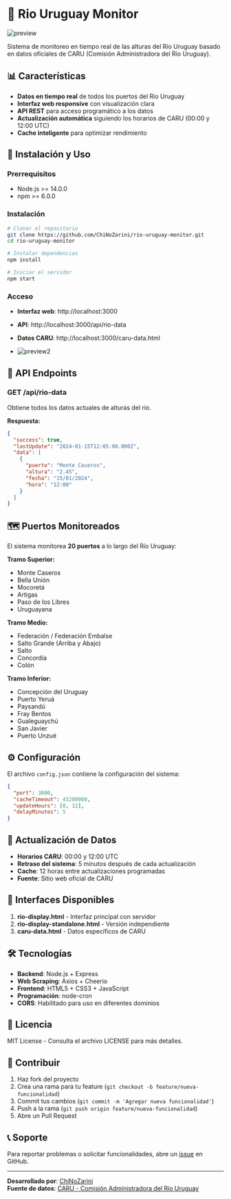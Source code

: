 # 🌊 Rio Uruguay Monitor

![preview](https://github.com/user-attachments/assets/47ab8099-4b9e-4945-a415-18f218521e11)

Sistema de monitoreo en tiempo real de las alturas del Río Uruguay basado en datos oficiales de CARU (Comisión Administradora del Río Uruguay).

## 📊 Características

- **Datos en tiempo real** de todos los puertos del Río Uruguay
- **Interfaz web responsive** con visualización clara
- **API REST** para acceso programático a los datos
- **Actualización automática** siguiendo los horarios de CARU (00:00 y 12:00 UTC)
- **Cache inteligente** para optimizar rendimiento

## 🚀 Instalación y Uso

### Prerrequisitos
- Node.js >= 14.0.0
- npm >= 6.0.0

### Instalación
```bash
# Clonar el repositorio
git clone https://github.com/ChiNoZarini/rio-uruguay-monitor.git
cd rio-uruguay-monitor

# Instalar dependencias
npm install

# Iniciar el servidor
npm start
```

### Acceso
- **Interfaz web**: http://localhost:3000
- **API**: http://localhost:3000/api/rio-data
- **Datos CARU**: http://localhost:3000/caru-data.html

- ![preview2](https://github.com/user-attachments/assets/c43e3406-2336-4ec1-a1fc-8b1029b55724)


## 📡 API Endpoints

### GET /api/rio-data
Obtiene todos los datos actuales de alturas del río.

**Respuesta:**
```json
{
  "success": true,
  "lastUpdate": "2024-01-15T12:05:00.000Z",
  "data": [
    {
      "puerto": "Monte Caseros",
      "altura": "2.45",
      "fecha": "15/01/2024",
      "hora": "12:00"
    }
  ]
}
```

## 🗺️ Puertos Monitoreados

El sistema monitorea **20 puertos** a lo largo del Río Uruguay:

**Tramo Superior:**
- Monte Caseros
- Bella Unión
- Mocoretá
- Artigas
- Paso de los Libres
- Uruguayana

**Tramo Medio:**
- Federación / Federación Embalse
- Salto Grande (Arriba y Abajo)
- Salto
- Concordia
- Colón

**Tramo Inferior:**
- Concepción del Uruguay
- Puerto Yeruá
- Paysandú
- Fray Bentos
- Gualeguaychú
- San Javier
- Puerto Unzué

## ⚙️ Configuración

El archivo `config.json` contiene la configuración del sistema:

```json
{
  "port": 3000,
  "cacheTimeout": 43200000,
  "updateHours": [0, 12],
  "delayMinutes": 5
}
```

## 🔄 Actualización de Datos

- **Horarios CARU**: 00:00 y 12:00 UTC
- **Retraso del sistema**: 5 minutos después de cada actualización
- **Cache**: 12 horas entre actualizaciones programadas
- **Fuente**: Sitio web oficial de CARU

## 📱 Interfaces Disponibles

1. **rio-display.html** - Interfaz principal con servidor
2. **rio-display-standalone.html** - Versión independiente
3. **caru-data.html** - Datos específicos de CARU

## 🛠️ Tecnologías

- **Backend**: Node.js + Express
- **Web Scraping**: Axios + Cheerio
- **Frontend**: HTML5 + CSS3 + JavaScript
- **Programación**: node-cron
- **CORS**: Habilitado para uso en diferentes dominios

## 📄 Licencia

MIT License - Consulta el archivo LICENSE para más detalles.

## 🤝 Contribuir

1. Haz fork del proyecto
2. Crea una rama para tu feature (`git checkout -b feature/nueva-funcionalidad`)
3. Commit tus cambios (`git commit -m 'Agregar nueva funcionalidad'`)
4. Push a la rama (`git push origin feature/nueva-funcionalidad`)
5. Abre un Pull Request

## 📞 Soporte

Para reportar problemas o solicitar funcionalidades, abre un [issue](https://github.com/ChiNoZarini/rio-uruguay-monitor/issues) en GitHub.

---

**Desarrollado por**: [ChiNoZarini](https://github.com/ChiNoZarini)  
**Fuente de datos**: [CARU - Comisión Administradora del Río Uruguay](https://www.caru.org.uy)
